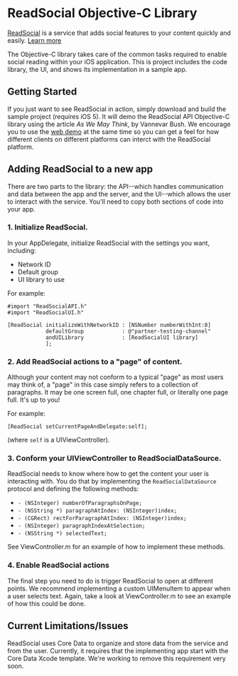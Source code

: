 ReadSocial Objective-C Library
==============================

[ReadSocial](http://readsocial.net) is a service that adds social features to your content quickly and easily. [Learn more](https://www.readsocial.net/about/team)

The Objective-C library takes care of the common tasks required to enable social reading within your iOS application. This is project includes the code library, the UI, and shows its implementation in a sample app.

Getting Started
---------------
If you just want to see ReadSocial in action, simply download and build the sample project (requires iOS 5). It will demo the ReadSocial API Objective-C library using the article *As We May Think*, by Vannevar Bush. We encourage you to use the [web demo](https://api.readsocial.net/vbush.html?rid=8) at the same time so you can get a feel for how different clients on different platforms can interct with the ReadSocial platform.

Adding ReadSocial to a new app
------------------------------
There are two parts to the library: the API--which handles communication and data between the app and the server, and the UI--which allows the user to interact with the service. You'll need to copy both sections of code into your app.

### 1. Initialize ReadSocial.
In your AppDelegate, initialize ReadSocial with the settings you want, including:

* Network ID
* Default group
* UI library to use

For example:

    #import "ReadSocialAPI.h"
    #import "ReadSocialUI.h"
    
    [ReadSocial initializeWithNetworkID : [NSNumber numberWithInt:8]
                defaultGroup            : @"partner-testing-channel" 
                andUILibrary            : [ReadSocialUI library]
                ];

### 2. Add ReadSocial actions to a "page" of content.
Although your content may not conform to a typical "page" as most users may think of, a "page" in this case simply refers to a collection of paragraphs. It may be one screen full, one chapter full, or literally one page full. It's up to you!

For example:

    [ReadSocial setCurrentPageAndDelegate:self];

(where `self` is a UIViewController).

### 3. Conform your UIViewController to ReadSocialDataSource.
ReadSocial needs to know where how to get the content your user is interacting with. You do that by implementing the `ReadSocialDataSource` protocol and defining the following methods:

* `- (NSInteger) numberOfParagraphsOnPage;`
* `- (NSString *) paragraphAtIndex: (NSInteger)index;`
* `- (CGRect) rectForParagraphAtIndex: (NSInteger)index;`
* `- (NSInteger) paragraphIndexAtSelection;`
* `- (NSString *) selectedText;`

See ViewController.m for an example of how to implement these methods.

### 4. Enable ReadSocial actions
The final step you need to do is trigger ReadSocial to open at different points. We recommend implementing a custom UIMenuItem to appear when a user selects text. Again, take a look at ViewController.m to see an example of how this could be done.

Current Limitations/Issues
-----------
ReadSocial uses Core Data to organize and store data from the service and from the user. Currently, it requires that the implementing app start with the Core Data Xcode template. We're working to remove this requirement very soon.